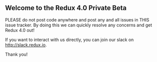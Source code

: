 ## Welcome to the Redux 4.0 Private Beta

PLEASE do not post code anywhere and post any and all issues in THIS issue tracker. By doing this we can quickly resolve any concerns and get Redux 4.0 out!

If you want to interact with us directly, you can join our slack on http://slack.redux.io.

Thank you!